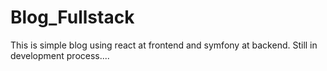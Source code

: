 # Blog_Fullstack
This is simple blog using react at frontend and symfony at backend. Still in development process....
